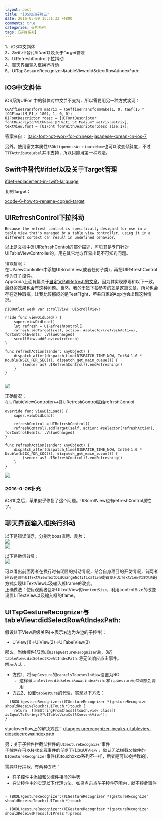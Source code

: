 ```yaml
---
layout: post
title: "iOS知识碎片五"
date: 2016-03-09 15:31:32 +0800
comments: true
categories: 碎片系列
tags: [碎片系列]
---
```

1、iOS中文斜体<br>
2、Swift中替代#ifdef以及关于Target管理<br>
3、UIRefreshControl下拉抖动<br>
4、聊天界面输入框换行抖动<br>
5、UITapGestureRecognizer与tableView:didSelectRowAtIndexPath:<br>
<!--more-->

## iOS中文斜体
iOS系统UIFont中的斜体对中文并不支持，所以需要用另一种方式实现：

```objc
CGAffineTransform matrix = CGAffineTransformMake(1, 0, tanf(15 * (CGFloat)M_PI / 180), 1, 0, 0);
UIFontDescriptor *desc = [UIFontDescriptor fontDescriptorWithName:@"Heiti SC Medium" matrix:matrix];
textView.font = [UIFont fontWithDescriptor:desc size:17];
```
答案来自：
[italic-font-not-work-for-chinese-japanese-korean-on-ios-7](http://stackoverflow.com/questions/21009957/italic-font-not-work-for-chinese-japanese-korean-on-ios-7)

另外，使用富文本属性`NSObliquenessAttributeName`也可以改变倾斜度，不过`TTTAttributeLabel`并不支持，所以只能用第一种方法。

## Swift中替代#ifdef以及关于Target管理

[ifdef-replacement-in-swift-language](http://stackoverflow.com/questions/24003291/ifdef-replacement-in-swift-language)

复制Target：

[xcode-6-how-to-rename-copied-target](http://stackoverflow.com/questions/27283716/xcode-6-how-to-rename-copied-target)

## UIRefreshControl下拉抖动

```
Because the refresh control is specifically designed for use in a table view that's managed by a table view controller, using it in a different context can result in undefined behavior.
```
以上是文档中对UIRefreshControl的部分描述，可见其是专门针对UITableViewController的，用在其它地方容易出现不可知的问题。

错误情况：<br>
在UIViewController中添加UIScrollView(或者任何子类)，再把UIRefreshControl作为其子控件。<br>
AppCoda上面有篇关于[自定义PullRefresh的文章](http://www.appcoda.com/custom-pull-to-refresh/)，因为其实现原理和以下一致，最终的效果也会有这种问题。当然，我的[干货](https://github.com/tripleCC/GanHuoCode)下拉参考的就是这篇文章，所以也会存在这种瑕疵。让我比较郁闷的是TestFlight，苹果自家的App也会出现这种情况。<br>

```
@IBOutlet weak var scrollView: UIScrollView!

rride func viewDidLoad() {
    super.viewDidLoad()
    let refresh = UIRefreshControl()
    refresh.addTarget(self, action: #selector(refreshAction), forControlEvents: .ValueChanged)
    scrollView.addSubview(refresh)
}

func refreshAction(sender: AnyObject) {
    dispatch_after(dispatch_time(DISPATCH_TIME_NOW, Int64(1.0 * Double(NSEC_PER_SEC))), dispatch_get_main_queue()) {
        (sender as? UIRefreshControl)?.endRefreshing()
    }
}
    
```

![](/images/pull_refreshing_error.gif)<br>

正确情况：<br>
在UITableViewController中将UIRefreshControl赋给refreshControl

```
override func viewDidLoad() {
    super.viewDidLoad()
    
	refreshControl = UIRefreshControl()
	refreshControl?.addTarget(self, action: #selector(refreshAction), forControlEvents: .ValueChanged)
}

func refreshAction(sender: AnyObject) {
    dispatch_after(dispatch_time(DISPATCH_TIME_NOW, Int64(1.0 * Double(NSEC_PER_SEC))), dispatch_get_main_queue()) { 
        (sender as? UIRefreshControl)?.endRefreshing()
    }
}
```

![](/images/pull_refreshing_right.gif)<br>

### 2016-9-25补充
iOS10之后，苹果似乎修复了这个问题。UIScrollView也有refreshControl属性了。

## 聊天界面输入框换行抖动
以下是错误演示，分别为boss直聘、刷脸：<br>
![](/images/boss_zhi_pin.gif)<br>
![](/images/shua_lian.gif)<br>

以下是微信效果：<br>
![](/images/wei_xin.gif)<br>

可以看出前面两者在换行时有明显的抖动情况，结合自身项目的开发情况，前两者应该是`监听UITextViewTextDidChangeNotification`或者`使用UITextView代理方法`的方式实现UITextView以及输入框frame的改变。<br>
正确做法：使用观察者监听UITextView的`contentSize`，利用contentSize的改变设置UITextView以及输入框的frame。

## UITapGestureRecognizer与tableView:didSelectRowAtIndexPath:
假设以下View层级关系(->表示右边为左边的子控件)：<br>
- UIView(1)->UIView(2)->UITabelView(3)

那么，当给控件1/2添加`UITapGestureRecognizer`后，3的`tableView:didSelectRowAtIndexPath:`将无法响应点击事件。<br>
解决方式：

- 方式1、将`tapGesture`的`cancelsTouchesInView`设置为NO
  - 这样做`tableView:didSelectRowAtIndexPath:`和`tapGesture的回调`都会调用
- 方式2、设置`tapGesture`的代理，实现以下方法：

```
- (BOOL)gestureRecognizer:(UIGestureRecognizer *)gestureRecognizer shouldReceiveTouch:(UITouch *)touch {
    return  ![NSStringFromClass([touch.view class]) isEqualToString:@"UITableViewCellContentView"];
}
```
stackoverflow上的解决方式：[uitapgesturerecognizer-breaks-uitableview-didselectrowatindexpath](http://stackoverflow.com/questions/8192480/uitapgesturerecognizer-breaks-uitableview-didselectrowatindexpath)<br>

另：关于子控件拦截父控件的`UIGestureRecognizer`事件<br>
子控件在可以接收交互事件的前提下(比如UIView)，默认无法拦截父控件的`UIGestureRecognizer`事件(和touchxxxx系列不一样，后者是可以被拦截的)。<br>

需要进行拦截，有两种方法：

- 在子控件中添加和父控件相同的手势
- 在父控件中的实现以下代理方法，如果点击点在子控件范围内，就不接收事件

```

- (BOOL)gestureRecognizer:(UIGestureRecognizer *)gestureRecognizer shouldReceiveTouch:(UITouch *)touch

- (BOOL)gestureRecognizer:(UIGestureRecognizer *)gestureRecognizer shouldReceivePress:(UIPress *)press

```

